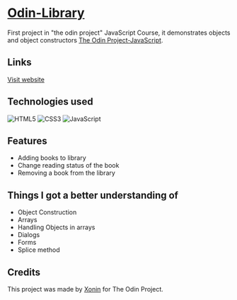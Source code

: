 
# [Odin-Library](www.xonin.dev)
 First project in "the odin project" JavaScript Course, it demonstrates objects and object constructors  [The Odin Project-JavaScript](https://www.theodinproject.com/paths/full-stack-javascript/courses/javascript).

## Links
[Visit website](www.xonin.dev)

## Technologies used
![HTML5](https://img.shields.io/badge/html5-E34F26.svg?style=for-the-badge&logo=html5&logoColor=FFF)
![CSS3](https://img.shields.io/badge/css3-%231572B6.svg?style=for-the-badge&logo=css3&logoColor=white)
![JavaScript](https://img.shields.io/badge/javascript-%23323330.svg?style=for-the-badge&logo=javascript&logoColor=%23F7DF1E)
## Features
- Adding books to library
- Change reading status of the book
- Removing a book from the library
## Things I got a better understanding of
- Object Construction
- Arrays
- Handling Objects in arrays
- Dialogs
- Forms
- Splice method
## Credits
This project was made by [Xonin](https://github.com/xonin-hush) for The Odin Project.
